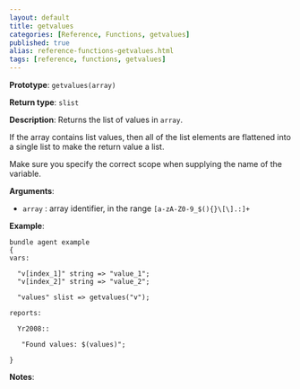 ```yaml
---
layout: default
title: getvalues
categories: [Reference, Functions, getvalues]
published: true
alias: reference-functions-getvalues.html
tags: [reference, functions, getvalues]
---
```


**Prototype**: `getvalues(array)`

**Return type**: `slist`

**Description**: Returns the list of values in `array`.

If the array contains list values, then all of the list elements are flattened 
into a single list to make the return value a list.

Make sure you specify the correct scope when supplying the name of the
variable.

**Arguments**:

* `array` : array identifier, in the range `[a-zA-Z0-9_$(){}\[\].:]+`

**Example**:

```cf3
bundle agent example
{
vars:

  "v[index_1]" string => "value_1";
  "v[index_2]" string => "value_2";

  "values" slist => getvalues("v");

reports:

  Yr2008::

   "Found values: $(values)";

}
```

**Notes**:
